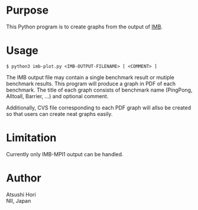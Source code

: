 # Purpose

This Python program is to create graphs from the output
of [IMB](https://github.com/intel/mpi-benchmarks).

# Usage

	$ python3 imb-plot.py <IMB-OUTPUT-FILENAME> [ <COMMENT> ]

The IMB output file may contain a single benchmark result or mutiple
benchmark results. This program will produce a graph in PDF of each
benchmark. The title of each graph consists of benchmark name
(PingPong, Alltoall, Barrier, ...) and optional comment.

Additionally, CVS file corresponding to each PDF graph will allso be
created so that users can create neat graphs easily.

# Limitation

Currently only IMB-MPI1 output can be handled.

# Author

Atsushi Hori  
NII, Japan  
